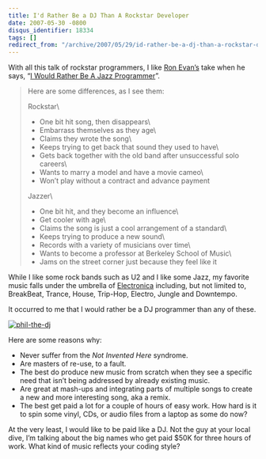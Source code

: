 ```yaml
---
title: I'd Rather Be a DJ Than A Rockstar Developer
date: 2007-05-30 -0800
disqus_identifier: 18334
tags: []
redirect_from: "/archive/2007/05/29/id-rather-be-a-dj-than-a-rockstar-developer.aspx/"
---
```


With all this talk of rockstar programmers, I like [Ron
Evan’s](http://deadprogrammersociety.blogspot.com/ "Ron Even’s Blog")
take when he says, “[I Would Rather Be A Jazz
Programmer](http://deadprogrammersociety.blogspot.com/2007/05/i-would-rather-be-jazz-programmer.html "Jazz Programmer")”.

> Here are some differences, as I see them:
>
> Rockstar\
> - One bit hit song, then disappears\
> - Embarrass themselves as they age\
> - Claims they wrote the song\
> - Keeps trying to get back that sound they used to have\
> - Gets back together with the old band after unsuccessful solo
> careers\
> - Wants to marry a model and have a movie cameo\
> - Won’t play without a contract and advance payment
>
> Jazzer\
> - One bit hit, and they become an influence\
> - Get cooler with age\
> - Claims the song is just a cool arrangement of a standard\
> - Keeps trying to produce a new sound\
> - Records with a variety of musicians over time\
> - Wants to become a professor at Berkeley School of Music\
> - Jams on the street corner just because they feel like it

While I like some rock bands such as U2 and I like some Jazz, my
favorite music falls under the umbrella of
[Electronica](http://www.di.fm/edmguide/edmguide.html "Ishkur’s Guide to Electronic Music")
including, but not limited to, BreakBeat, Trance, House, Trip-Hop,
Electro, Jungle and Downtempo.

It occurred to me that I would rather be a DJ programmer than any of
these.

[![phil-the-dj](https://haacked.com/images/haacked_com/WindowsLiveWriter/IdRatherBeaDJThanARockstarDeveloper_14654/phil-the-dj_thumb.jpg)](https://haacked.com/images/haacked_com/WindowsLiveWriter/IdRatherBeaDJThanARockstarDeveloper_14654/phil-the-dj.jpg) 

Here are some reasons why:

-   Never suffer from the *Not Invented Here* syndrome.
-   Are masters of re-use, to a fault.
-   The best do produce new music from scratch when they see a specific
    need that isn’t being addressed by already existing music.
-   Are great at mash-ups and integrating parts of multiple songs to
    create a new and more interesting song, aka a remix.
-   The best get paid a lot for a couple of hours of easy work. How hard
    is it to spin some vinyl, CDs, or audio files from a laptop as some
    do now?

At the very least, I would like to be paid like a DJ. Not the guy at
your local dive, I’m talking about the big names who get paid \$50K for
three hours of work. What kind of music reflects your coding style?


